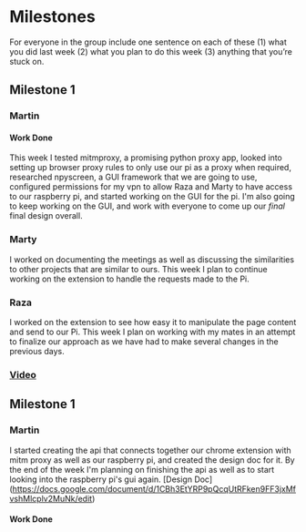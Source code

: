 # Milestones
For everyone in the group include one sentence on each of these (1) what you did last week (2) what you plan to do this week (3) anything that you’re stuck on. 

## Milestone 1

### Martin
#### Work Done
This week I tested mitmproxy, a promising python proxy app, looked into setting up browser proxy rules to only use our pi as a proxy when required, researched npyscreen, a GUI framework that we are going to use, configured permissions for my vpn to allow Raza and Marty to have access to our raspberry pi, and started working on the GUI for the pi. I'm also going to keep working on the GUI, and work with everyone to come up our *final* final design overall. 

### Marty
I worked on documenting the meetings as well as discussing the similarities to other projects that are similar to ours.
This week I plan to continue working on the extension to handle the requests made to the Pi.

### Raza
I worked on the extension to see how easy it to manipulate the page content and send to our Pi. This week I plan on working with my mates in an attempt to finalize our approach as we have had to make several changes in the previous days. 

### [Video](https://youtu.be/HAPT6BZmq78)

## Milestone 1

### Martin
I started creating the api that connects together our chrome extension with mitm proxy as well as our raspberry pi, and created the design doc for it. By the end of the week I'm planning on finishing the api as well as to start looking into the raspberry pi's gui again. 
[Design Doc] (https://docs.google.com/document/d/1CBh3EtYRP9pQcqUtRFken9FF3jxMfvshMlcplv2MuNk/edit)

#### Work Done
